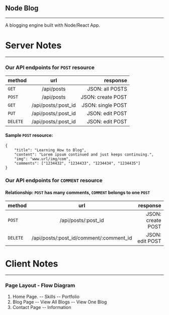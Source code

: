 ## Node Blog

-----------------------
A blogging engine built with Node/React App.

# Server Notes
--------------------------------
### Our API endpoints for `POST` resource

| method        | url           | response          |
| ------------- |:-------------:| -----------------:|
| `GET`            | /api/posts         | JSON: all POSTS    |
| `POST`           | /api/posts         | JSON: create POST  |
| `GET`            | /api/posts/:post_id     | JSON: single POST  |
| `PUT`            | /api/posts/:post_id     | JSON: edit POST    |
| `DELETE`         | /api/posts/:post_id  | JSON: edit POST    |

#### Sample `POST` resource:
```
{
    "title": "Learning How to Blog",
    "content": "Lorem ipsum continued and just keeps continuing.",
    "img": "www.url/img/com",
    "comments": ["1234432", "1234433", "1234434", "1234435"]
}
```

### Our API endpoints for `COMMENT` resource
#### Relationship: `POST` has many comments, `COMMENT` belongs to one `POST`

| method        | url           | response          |
| ------------- |:-------------:| -----------------:|
| `POST`        | /api/posts/:post_id               | JSON: create POST  |
| `DELETE`      | /api/posts/:post_id/comment/:comment_id  | JSON: edit POST    |

# Client Notes
-----------------------------
### Page Layout - Flow Diagram

1. Home Page.
-- Skills
-- Portfolio
2. Blog Page 
-- View All Blogs
-- View One Blog
3. Contact Page 
-- Information




